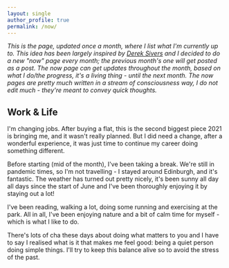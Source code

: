 ```yaml
---
layout: single
author_profile: true
permalink: /now/
---
```


_This is the page, updated once a month, where I list what I'm currently up to. This idea has been largely inspired by [Derek Sivers](https://sive.rs/now) and I decided to do a new "now" page every month; the previous month's one will get posted as a post.
The now page can get updates throughout the month, based on what I do/the progress, it's a living thing - until the next month. The now pages are pretty much written in a stream of consciousness way, I do not edit much - they're meant to convey quick thoughts._

## Work & Life

I'm changing jobs. After buying a flat, this is the second biggest piece 2021 is bringing me, and it wasn't really planned. But I did need a change, after a wonderful experience, it was just time to continue my career doing something different.

Before starting (mid of the month), I've been taking a break. We're still in pandemic times, so I'm not travelling - I stayed around Edinburgh, and it's fantastic. The weather has turned out pretty nicely, it's been sunny all day all days since the start of June and I've been thoroughly enjoying it by staying out a lot!

I've been reading, walking a lot, doing some running and exercising at the park. All in all, I've been enjoying nature and a bit of calm time for myself - which is what I like to do.

There's lots of cha these days about doing what matters to you and I have to say I realised what is it that makes me feel good: being a quiet person doing simple things. I'll try to keep this balance alive so to avoid the stress of the past.
